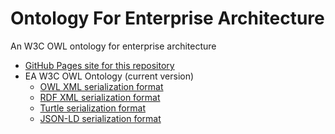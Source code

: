 # Ontology For Enterprise Architecture

An W3C OWL ontology for enterprise architecture

* [GitHub Pages site for this repository](https://zombiemaker.github.io/enterprise-architecture-ontology/)
* EA W3C OWL Ontology (current version)
  * [OWL XML serialization format](https://raw.githubusercontent.com/zombiemaker/enterprise-architecture-ontology/blob/main/ea.owl)
  * [RDF XML serialization format](https://raw.githubusercontent.com/zombiemaker/enterprise-architecture-ontology/blob/main/ea-rdf-xml.owl)
  * [Turtle serialization format](https://raw.githubusercontent.com/zombiemaker/enterprise-architecture-ontology/blob/main/ea-turtle.owl)
  * [JSON-LD serialization format](https://raw.githubusercontent.com/zombiemaker/enterprise-architecture-ontology/blob/main/ea-json-ld.owl)